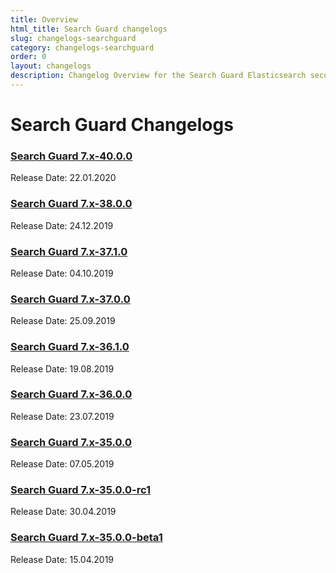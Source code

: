 ```yaml
---
title: Overview
html_title: Search Guard changelogs
slug: changelogs-searchguard
category: changelogs-searchguard
order: 0
layout: changelogs
description: Changelog Overview for the Search Guard Elasticsearch security plugin. Protect your data from any unauthorized access.
---
```


<!--- Copyright 2020 floragunn GmbH -->

# Search Guard Changelogs

### [Search Guard 7.x-40.0.0](../_changelogs/changelog_searchguard_7_x_40_0_0.md)

Release Date: 22.01.2020

### [Search Guard 7.x-38.0.0](../_changelogs/changelog_searchguard_7_x_38_0_0.md)

Release Date: 24.12.2019

### [Search Guard 7.x-37.1.0](../_changelogs/changelog_searchguard_7_x_37_1_0.md)

Release Date: 04.10.2019

### [Search Guard 7.x-37.0.0](../_changelogs/changelog_searchguard_7_x_37_0_0.md)

Release Date: 25.09.2019

### [Search Guard 7.x-36.1.0](../_changelogs/changelog_searchguard_7_x_36_1_0.md)

Release Date: 19.08.2019

### [Search Guard 7.x-36.0.0](../_changelogs/changelog_searchguard_7_x_36_0_0.md)

Release Date: 23.07.2019

### [Search Guard 7.x-35.0.0](../_changelogs/changelog_searchguard_7_x_35_0_0.md)

Release Date: 07.05.2019

### [Search Guard 7.x-35.0.0-rc1](../_changelogs/changelog_searchguard_7_x_35_0_0_rc1.md)

Release Date: 30.04.2019

### [Search Guard 7.x-35.0.0-beta1](../_changelogs/changelog_searchguard_7_x_35_0_0_beta1.md)

Release Date: 15.04.2019

